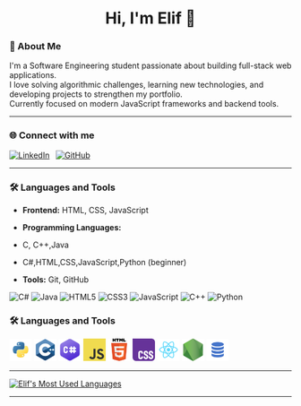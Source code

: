 <h1 align="center">Hi, I'm Elif 👋</h1>

### 💬 About Me

I'm a Software Engineering student passionate about building full-stack web applications.  
I love solving algorithmic challenges, learning new technologies, and developing projects to strengthen my portfolio.  
Currently focused on modern JavaScript frameworks and backend tools.

---
### 🌐 Connect with me

[![LinkedIn](https://img.shields.io/badge/-LinkedIn-0077B5?style=for-the-badge&logo=linkedin&logoColor=white)](https://www.linkedin.com/in/elif-n-kıyık-b98049320/) 
[![GitHub](https://img.shields.io/badge/-GitHub-181717?style=for-the-badge&logo=github&logoColor=white)](https://github.com/elfkyk)

---

### 🛠️ Languages and Tools

- **Frontend:** HTML, CSS, JavaScript

- **Programming Languages:**
- C, C++,Java
- C#,HTML,CSS,JavaScript,Python (beginner)  
- **Tools:** Git, GitHub

![C#](https://img.shields.io/badge/C%23-239120?style=for-the-badge&logo=c-sharp&logoColor=white)
![Java](https://img.shields.io/badge/Java-ED8B00?style=for-the-badge&logo=java&logoColor=white)
![HTML5](https://img.shields.io/badge/HTML5-E34F26?style=for-the-badge&logo=html5&logoColor=white)
![CSS3](https://img.shields.io/badge/CSS3-1572B6?style=for-the-badge&logo=css3&logoColor=white)
![JavaScript](https://img.shields.io/badge/JavaScript-F7DF1E?style=for-the-badge&logo=javascript&logoColor=black)
![C++](https://img.shields.io/badge/C++-00599C?style=for-the-badge&logo=c%2b%2b&logoColor=white)
![Python](https://img.shields.io/badge/Python-3670A0?style=for-the-badge&logo=python&logoColor=white)


### 🛠️ Languages and Tools

<p align="left">
  <img src="https://raw.githubusercontent.com/github/explore/cebd63002168a05a6a642f309227eefeccd92950/topics/python/python.png" alt="Python" width="40" height="40"/>
  <img src="https://raw.githubusercontent.com/github/explore/05d0f0dfceafd861bdf2b42b2ff38c5bd6f0f9d9/topics/cpp/cpp.png" alt="C++" width="40" height="40"/>
  <img src="https://raw.githubusercontent.com/github/explore/8688903e5b9ffcd3f69f3b9171b3f57d7d9114a6/topics/csharp/csharp.png" alt="C#" width="40" height="40"/>
  <img src="https://raw.githubusercontent.com/github/explore/fd1a8f26eb013d9ba6f3dc6b27f646948b9d4033/topics/javascript/javascript.png" alt="JavaScript" width="40" height="40"/>
  <img src="https://raw.githubusercontent.com/github/explore/fd1a8f26eb013d9ba6f3dc6b27f646948b9d4033/topics/html/html.png" alt="HTML5" width="40" height="40"/>
  <img src="https://raw.githubusercontent.com/github/explore/fd1a8f26eb013d9ba6f3dc6b27f646948b9d4033/topics/css/css.png" alt="CSS3" width="40" height="40"/>
  <img src="https://raw.githubusercontent.com/github/explore/bb93a66338e1cf3820f5bafc7d6f39bae824ffba/topics/react/react.png" alt="React" width="40" height="40"/>
  <img src="https://raw.githubusercontent.com/github/explore/37ba9e8f1d9d31eb8f3e9a9623e0e5e3fba4c43d/topics/nodejs/nodejs.png" alt="Node.js" width="40" height="40"/>
  <img src="https://raw.githubusercontent.com/github/explore/4350e7da6638854e0b3fbc4cceab2746f17f3a86/topics/sql/sql.png" alt="SQL" width="40" height="40"/>
</p>


---
[![Elif's Most Used Languages](https://github-readme-stats.vercel.app/api/top-langs/?username=elfkyk&layout=compact&langs_count=8&theme=tokyonight)](https://github.com/anuraghazra/github-readme-stats)

---


